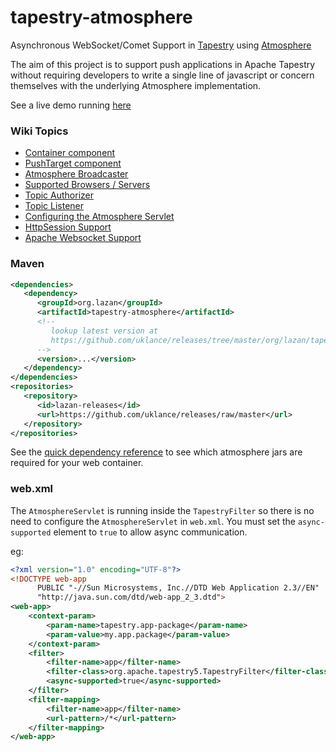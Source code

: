tapestry-atmosphere
===================

Asynchronous WebSocket/Comet Support in [Tapestry](http://tapestry.apache.org) using [Atmosphere](https://github.com/Atmosphere/atmosphere)

The aim of this project is to support push applications in Apache Tapestry without requiring developers
to write a single line of javascript or concern themselves with the underlying Atmosphere implementation.

See a live demo running [here](http://tapestry-atmosphere.uklance.cloudbees.net)

### Wiki Topics

- [Container component](https://github.com/uklance/tapestry-atmosphere/wiki/Container-Component)
- [PushTarget component](https://github.com/uklance/tapestry-atmosphere/wiki/PushTarget-Component)
- [Atmosphere Broadcaster](https://github.com/uklance/tapestry-atmosphere/wiki/Atmosphere-Broadcaster)
- [Supported Browsers / Servers](https://github.com/Atmosphere/atmosphere/wiki/Supported-WebServers-and-Browsers)
- [Topic Authorizer](https://github.com/uklance/tapestry-atmosphere/wiki/Topic-Authorizer)
- [Topic Listener](https://github.com/uklance/tapestry-atmosphere/wiki/Topic-Listener)
- [Configuring the Atmosphere Servlet](https://github.com/uklance/tapestry-atmosphere/wiki/Configuring-the-Atmosphere-Servlet)
- [HttpSession Support](https://github.com/uklance/tapestry-atmosphere/wiki/HTTPSession-Support)
- [Apache Websocket Support](https://github.com/Atmosphere/atmosphere/wiki/How-to-run-Atmosphere-behind-Apache-WebServer)

### Maven

```xml
<dependencies>
   <dependency>
      <groupId>org.lazan</groupId>
      <artifactId>tapestry-atmosphere</artifactId>
      <!-- 
         lookup latest version at 
         https://github.com/uklance/releases/tree/master/org/lazan/tapestry-atmosphere
      -->
      <version>...</version> 
   </dependency>
</dependencies>
<repositories>
   <repository>
      <id>lazan-releases</id>
      <url>https://github.com/uklance/releases/raw/master</url>
   </repository>
</repositories>
```
See the [quick dependency reference](https://github.com/Atmosphere/atmosphere/wiki/Installing-AtmosphereServlet-with-or-without-native-support#quick-dependency-reference) to see which atmosphere jars are required for your web container.

### web.xml

The `AtmosphereServlet` is running inside the `TapestryFilter` so there is no need to configure the `AtmosphereServlet` in `web.xml`. You must set the `async-supported` element to `true` to allow async communication.

eg:
```xml
<?xml version="1.0" encoding="UTF-8"?>
<!DOCTYPE web-app
      PUBLIC "-//Sun Microsystems, Inc.//DTD Web Application 2.3//EN"
      "http://java.sun.com/dtd/web-app_2_3.dtd">
<web-app>
	<context-param>
		<param-name>tapestry.app-package</param-name>
		<param-value>my.app.package</param-value>
	</context-param>
	<filter>
		<filter-name>app</filter-name>
		<filter-class>org.apache.tapestry5.TapestryFilter</filter-class>
		<async-supported>true</async-supported>
	</filter>
	<filter-mapping>
		<filter-name>app</filter-name>
		<url-pattern>/*</url-pattern>
	</filter-mapping>
</web-app>
```


